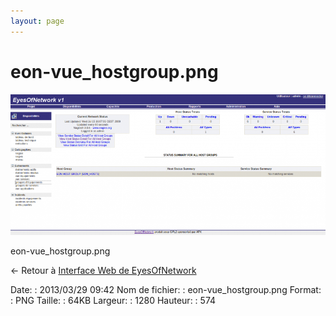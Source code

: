 ```yaml
---
layout: page
---
```


eon-vue\_hostgroup.png
======================

[![eon-vue\_hostgroup.png](../assets/media/eon-vue_hostgroup.png@cache=&w=900&h=403 "eon-vue_hostgroup.png")](../assets/media/eon-vue_hostgroup.png@cache= "Afficher le fichier original")

eon-vue\_hostgroup.png

← Retour à [Interface Web de
EyesOfNetwork](../eyesofnetwork/eyesofnetwork-interface.html "eyesofnetwork:eyesofnetwork-interface")

Date:
:   2013/03/29 09:42
Nom de fichier:
:   eon-vue\_hostgroup.png
Format:
:   PNG
Taille:
:   64KB
Largeur:
:   1280
Hauteur:
:   574

